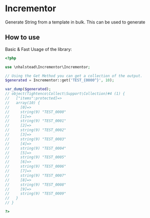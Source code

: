 # Incrementor

Generate String from a template in bulk. This can be used to generate

## How to use

Basic & Fast Usage of the library:

```php
<?php

use \nhalstead\Incrementor\Incrementor;

// Using the Get Method you can get a collection of the output.
$generated = Incrementor::get('TEST_{0000^}', 10);

var_dump($generated);
// object(Tightenco\Collect\Support\Collection)#4 (1) {
//   ["items":protected]=>
//   array(10) {
//     [0]=>
//     string(9) "TEST_0000"
//     [1]=>
//     string(9) "TEST_0001"
//     [2]=>
//     string(9) "TEST_0002"
//     [3]=>
//     string(9) "TEST_0003"
//     [4]=>
//     string(9) "TEST_0004"
//     [5]=>
//     string(9) "TEST_0005"
//     [6]=>
//     string(9) "TEST_0006"
//     [7]=>
//     string(9) "TEST_0007"
//     [8]=>
//     string(9) "TEST_0008"
//     [9]=>
//     string(9) "TEST_0009"
//   }
// }

?>
```
